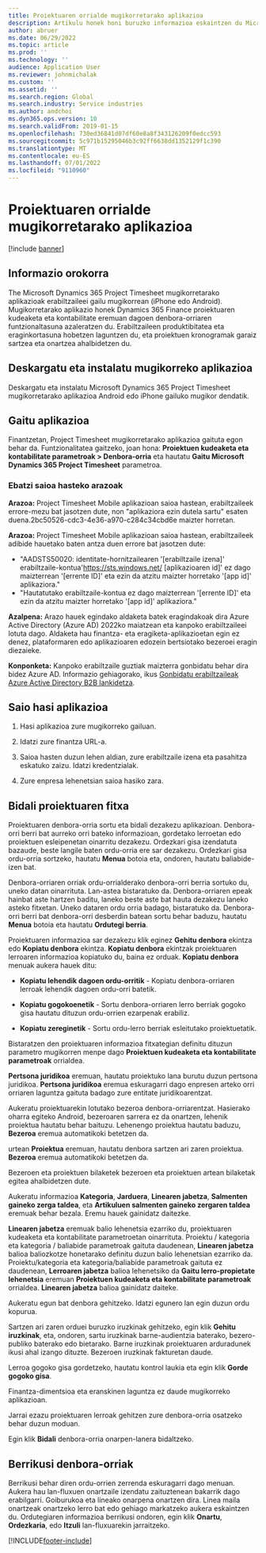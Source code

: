 ```yaml
---
title: Proiektuaren orrialde mugikorretarako aplikazioa
description: Artikulu honek honi buruzko informazioa eskaintzen du Microsoft Dynamics 365 Project Timesheet mugikorretarako aplikazioa. Project Timesheet aplikazio mugikorrak erabiltzaileei gailu mugikorrean proiektuen fitxak aurkezteko eta onartzeko aukera ematen die.
author: abruer
ms.date: 06/29/2022
ms.topic: article
ms.prod: ''
ms.technology: ''
audience: Application User
ms.reviewer: johnmichalak
ms.custom: ''
ms.assetid: ''
ms.search.region: Global
ms.search.industry: Service industries
ms.author: andchoi
ms.dyn365.ops.version: 10
ms.search.validFrom: 2019-01-15
ms.openlocfilehash: 730ed36841d07df60e8a8f343126209f0edcc593
ms.sourcegitcommit: 5c971b15295046b3c92ff6638dd1352129f1c390
ms.translationtype: MT
ms.contentlocale: eu-ES
ms.lasthandoff: 07/01/2022
ms.locfileid: "9110960"
---
```

# <a name="project-timesheet-mobile-application"></a>Proiektuaren orrialde mugikorretarako aplikazioa

[!include [banner](../includes/banner.md)]

## <a name="overview"></a>Informazio orokorra

The Microsoft Dynamics 365 Project Timesheet mugikorretarako aplikazioak erabiltzaileei gailu mugikorrean (iPhone edo Android). Mugikorretarako aplikazio honek Dynamics 365 Finance proiektuaren kudeaketa eta kontabilitate eremuan dagoen denbora-orriaren funtzionaltasuna azaleratzen du. Erabiltzaileen produktibitatea eta eraginkortasuna hobetzen laguntzen du, eta proiektuen kronogramak garaiz sartzea eta onartzea ahalbidetzen du.

## <a name="download-and-install-the-mobile-app"></a>Deskargatu eta instalatu mugikorreko aplikazioa

Deskargatu eta instalatu Microsoft Dynamics 365 Project Timesheet mugikorretarako aplikazioa Android edo iPhone gailuko mugikor dendatik.

## <a name="enable-the-app"></a>Gaitu aplikazioa 

Finantzetan, Project Timesheet mugikorretarako aplikazioa gaituta egon behar da. Funtzionalitatea gaitzeko, joan hona: **Proiektuen kudeaketa eta kontabilitate parametroak \> Denbora-orria** eta hautatu **Gaitu Microsoft Dynamics 365 Project Timesheet** parametroa.

### <a name="resolve-sign-in-issues"></a>Ebatzi saioa hasteko arazoak

**Arazoa:** Project Timesheet Mobile aplikazioan saioa hastean, erabiltzaileek errore-mezu bat jasotzen dute, non "aplikaziora ezin dutela sartu" esaten duena.2bc50526-cdc3-4e36-a970-c284c34cbd6e maizter horretan.

**Arazoa:** Project Timesheet Mobile aplikazioan saioa hastean, erabiltzaileek adibide hauetako baten antza duen errore bat jasotzen dute:

- "AADSTS50020: identitate-hornitzailearen '[erabiltzaile izena]' erabiltzaile-kontua'https://sts.windows.net/ [aplikazioaren id]' ez dago maizterrean '[errente ID]' eta ezin da atzitu maizter horretako '[app id]' aplikaziora."
- "Hautatutako erabiltzaile-kontua ez dago maizterrean '[errente ID]' eta ezin da atzitu maizter horretako '[app id]' aplikaziora."

**Azalpena:** Arazo hauek egindako aldaketa batek eragindakoak dira Azure Active Directory (Azure AD) 2022ko maiatzean eta kanpoko erabiltzaileei lotuta dago. Aldaketa hau finantza- eta eragiketa-aplikazioetan egin ez denez, plataformaren edo aplikazioaren edozein bertsiotako bezeroei eragin diezaieke.

**Konponketa:** Kanpoko erabiltzaile guztiak maizterra gonbidatu behar dira bidez Azure AD. Informazio gehiagorako, ikus [Gonbidatu erabiltzaileak Azure Active Directory B2B lankidetza](/power-platform/admin/invite-users-azure-active-directory-b2b-collaboration).

## <a name="sign-in-to-the-app"></a>Saio hasi aplikazioa

1.  Hasi aplikazioa zure mugikorreko gailuan.

2.  Idatzi zure finantza URL-a.

3.  Saioa hasten duzun lehen aldian, zure erabiltzaile izena eta pasahitza eskatuko zaizu. Idatzi kredentzialak.

4. Zure enpresa lehenetsian saioa hasiko zara.

## <a name="submit-a-project-timesheet"></a>Bidali proiektuaren fitxa

Proiektuaren denbora-orria sortu eta bidali dezakezu aplikazioan. Denbora-orri berri bat aurreko orri bateko informazioan, gordetako lerroetan edo proiektuen esleipenetan oinarritu dezakezu. Ordezkari gisa izendatuta bazaude, beste langile baten ordu-orria ere sar dezakezu. Ordezkari gisa ordu-orria sortzeko, hautatu **Menua** botoia eta, ondoren, hautatu baliabide-izen bat.

Denbora-orriaren orriak ordu-orrialderako denbora-orri berria sortuko du, uneko datan oinarrituta. Lan-astea bistaratuko da. Denbora-orriaren epeak hainbat aste hartzen baditu, laneko beste aste bat hauta dezakezu laneko asteko fitxetan.
Uneko dataren ordu orria badago, bistaratuko da. Denbora-orri berri bat denbora-orri desberdin batean sortu behar baduzu, hautatu **Menua** botoia eta hautatu **Ordutegi berria**.

Proiektuaren informazioa sar dezakezu klik eginez **Gehitu denbora** ekintza edo **Kopiatu denbora** ekintza. **Kopiatu denbora** ekintzak proiektuaren lerroaren informazioa kopiatuko du, baina ez orduak. **Kopiatu denbora** menuak aukera hauek ditu:

- **Kopiatu lehendik dagoen ordu-orritik** - Kopiatu denbora-orriaren lerroak lehendik dagoen ordu-orri batetik.

- **Kopiatu gogokoenetik** - Sortu denbora-orriaren lerro berriak gogoko gisa hautatu dituzun ordu-orrien ezarpenak erabiliz.

- **Kopiatu zereginetik** - Sortu ordu-lerro berriak esleitutako proiektuetatik.

Bistaratzen den proiektuaren informazioa fitxategian definitu dituzun parametro mugikorren menpe dago **Proiektuen kudeaketa eta kontabilitate parametroak** orrialdea.

**Pertsona juridikoa** eremuan, hautatu proiektuko lana burutu duzun pertsona juridikoa. **Pertsona juridikoa** eremua eskuragarri dago enpresen arteko orri orriaren laguntza gaituta badago zure entitate juridikoarentzat.

Aukeratu proiektuarekin lotutako bezeroa denbora-orriarentzat. Hasierako oharra egiteko Android, bezeroaren sarrera ez da onartzen, lehenik proiektua hautatu behar baituzu. Lehenengo proiektua hautatu baduzu, **Bezeroa** eremua automatikoki betetzen da.

urtean **Proiektua** eremuan, hautatu denbora sartzen ari zaren proiektua. **Bezeroa** eremua automatikoki betetzen da.

Bezeroen eta proiektuen bilaketek bezeroen eta proiektuen artean bilaketak egitea ahalbidetzen dute.

Aukeratu informazioa **Kategoria**, **Jarduera**, **Linearen jabetza**, **Salmenten gaineko zerga taldea**, eta **Artikuluen salmenten gaineko zergaren taldea** eremuak behar bezala. Eremu hauek gainidatz daitezke.

**Linearen jabetza** eremuak balio lehenetsia ezarriko du, proiektuaren kudeaketa eta kontabilitate parametroetan oinarrituta. Proiektu / kategoria eta kategoria / baliabide parametroak gaituta daudenean, **Linearen jabetza** balioa baliozkotze honetarako definitu duzun balio lehenetsian ezarriko da. Proiektu/kategoria eta kategoria/baliabide parametroak gaituta ez daudenean, **Lerroaren jabetza** balioa lehenetsiko da **Gaitu lerro-propietate lehenetsia** eremuan **Proiektuen kudeaketa eta kontabilitate parametroak** orrialdea. **Linearen jabetza** balioa gainidatz daiteke.

Aukeratu egun bat denbora gehitzeko. Idatzi egunero lan egin duzun ordu kopurua.

Sartzen ari zaren orduei buruzko iruzkinak gehitzeko, egin klik **Gehitu iruzkinak**, eta, ondoren, sartu iruzkinak barne-audientzia baterako, bezero-publiko baterako edo bietarako.
Barne iruzkinak proiektuaren arduradunek ikusi ahal izango dituzte. Bezeroen iruzkinak fakturetan daude.

Lerroa gogoko gisa gordetzeko, hautatu kontrol laukia eta egin klik **Gorde gogoko gisa**.

Finantza-dimentsioa eta eranskinen laguntza ez daude mugikorreko aplikazioan.

Jarrai ezazu proiektuaren lerroak gehitzen zure denbora-orria osatzeko behar duzun moduan.

Egin klik **Bidali** denbora-orria onarpen-lanera bidaltzeko.

## <a name="review-timesheets"></a>Berrikusi denbora-orriak

Berrikusi behar diren ordu-orrien zerrenda eskuragarri dago menuan. Aukera hau lan-fluxuen onartzaile izendatu zaituztenean bakarrik dago erabilgarri. Goiburukoa eta lineako onarpena onartzen dira. Linea maila onartzeak onartzeko lerro bat edo gehiago markatzeko aukera eskaintzen du. Ordutegiaren informazioa berrikusi ondoren, egin klik **Onartu**, **Ordezkaria**, edo **Itzuli** lan-fluxuarekin jarraitzeko.


[!INCLUDE[footer-include](../includes/footer-banner.md)]
